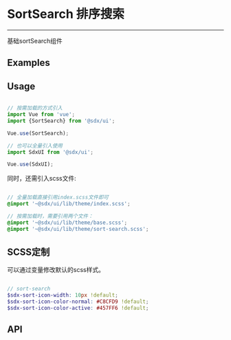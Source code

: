 # SortSearch 排序搜索
---

基础sortSearch组件

## Examples

<Common-BasicUsage>
  <ui-sort-search-sortSearch></ui-sort-search-sortSearch>
  <highlight-code slot="codeText" lang="vue">
    <template>
        <div class="sdxui-sort-search">
            <SdxuSortSearch
                title="按创建时间排序"
                @sortChange="sortChange"
                :order="order"
            />
        </div>
    </template>
  </highlight-code>
</Common-BasicUsage>

## Usage

```js

// 按需加载的方式引入
import Vue from 'vue';
import {SortSearch} from '@sdx/ui';

Vue.use(SortSearch);

// 也可以全量引入使用
import SdxUI from '@sdx/ui';

Vue.use(SdxUI);
```

同时，还需引入scss文件:

```scss

// 全量加载直接引用index.scss文件即可
@import '~@sdx/ui/lib/theme/index.scss';

// 按需加载时，需要引用两个文件：
@import '~@sdx/ui/lib/theme/base.scss';
@import '~@sdx/ui/lib/theme/sort-search.scss';

```


## SCSS定制

可以通过变量修改默认的scss样式。

```scss

// sort-search
$sdx-sort-icon-width: 10px !default;
$sdx-sort-icon-color-normal: #C8CFD9 !default;
$sdx-sort-icon-color-active: #457FF6 !default;

```

## API

<ui-sort-search-api slot="api" />

